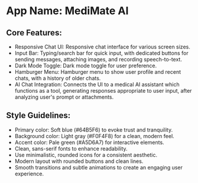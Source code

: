 # **App Name**: MediMate AI

## Core Features:

- Responsive Chat UI: Responsive chat interface for various screen sizes.
- Input Bar: Typing/search bar for quick input, with dedicated buttons for sending messages, attaching images, and recording speech-to-text.
- Dark Mode Toggle: Dark mode toggle for user preference.
- Hamburger Menu: Hamburger menu to show user profile and recent chats, with a history of older chats.
- AI Chat Integration: Connects the UI to a medical AI assistant which functions as a tool, generating responses appropriate to user input, after analyzing user's prompt or attachments.

## Style Guidelines:

- Primary color: Soft blue (#64B5F6) to evoke trust and tranquility.
- Background color: Light gray (#F0F4F8) for a clean, modern feel.
- Accent color: Pale green (#A5D6A7) for interactive elements.
- Clean, sans-serif fonts to enhance readability.
- Use minimalistic, rounded icons for a consistent aesthetic.
- Modern layout with rounded buttons and clean lines.
- Smooth transitions and subtle animations to create an engaging user experience.